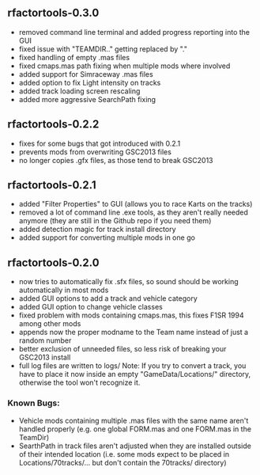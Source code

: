 rfactortools-0.3.0
------------------

* removed command line terminal and added progress reporting into the GUI
* fixed issue with "TEAMDIR\.." getting replaced by "."
* fixed handling of empty .mas files
* fixed cmaps.mas path fixing when multiple mods where involved
* added support for Simraceway .mas files
* added option to fix Light intensity on tracks
* added track loading screen rescaling
* added more aggressive SearchPath fixing


rfactortools-0.2.2
------------------

* fixes for some bugs that got introduced with 0.2.1
* prevents mods from overwriting GSC2013 files
* no longer copies .gfx files, as those tend to break GSC2013


rfactortools-0.2.1
------------------

* added "Filter Properties" to GUI (allows you to race Karts on the tracks)
* removed a lot of command line .exe tools, as they aren't really needed anymore (they are still in the Github repo if you need them)
* added detection magic for track install directory
* added support for converting multiple mods in one go


rfactortools-0.2.0
------------------

* now tries to automatically fix .sfx files, so sound should be working automatically in most mods
* added GUI options to add a track and vehicle category
* added GUI option to change vehicle classes
* fixed problem with mods containing cmaps.mas, this fixes F1SR 1994 among other mods
* appends now the proper modname to the Team name instead of just a random number
* better exclusion of unneeded files, so less risk of breaking your GSC2013 install
* full log files are written to logs/
Note: If you try to convert a track, you have to place it now inside an empty "GameData/Locations/" directory, otherwise the tool won't recognize it.

### Known Bugs:

* Vehicle mods containing multiple .mas files with the same name aren't handled properly (e.g. one global FORM.mas and one FORM.mas in the TeamDir)
* SearthPath in track files aren't adjusted when they are installed outside of their intended location (i.e. some mods expect to be placed in Locations/70tracks/... but don't contain the 70tracks/ directory)
